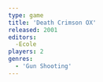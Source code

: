 ```yaml
---
type: game
title: 'Death Crimson OX'
released: 2001
editors: 
  -Ecole
players: 2
genres:
  - 'Gun Shooting'
---
```

